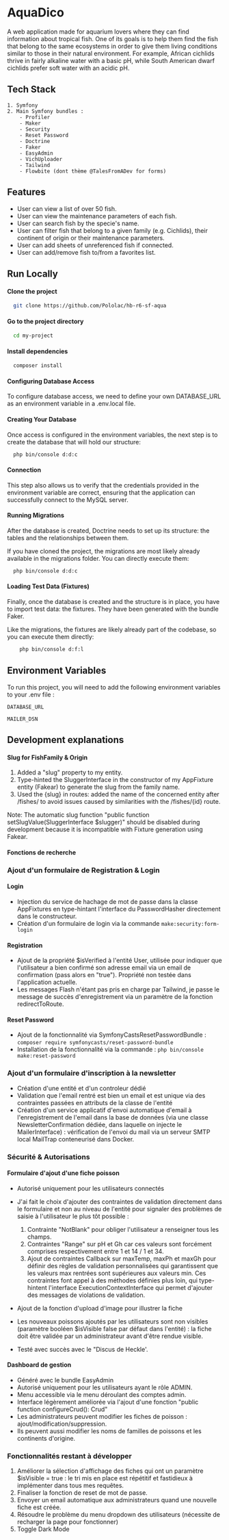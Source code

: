 
# AquaDico

A web application made for aquarium lovers where they can find information about tropical fish. One of its goals is to help them find the fish that belong to the same ecosystems in order to give them living conditions similar to those in their natural environment. For example, African cichlids thrive in fairly alkaline water with a basic pH, while South American dwarf cichlids prefer soft water with an acidic pH.







## Tech Stack

    1. Symfony
    2. Main Symfony bundles : 
        - Profiler
        - Maker
        - Security
        - Reset Password
        - Doctrine
        - Faker
        - EasyAdmin
        - VichUploader
        - Tailwind
        - Flowbite (dont thème @TalesFromADev for forms)


## Features

* User can view a list of over 50 fish.
* User can view the maintenance parameters of each fish.
* User can search fish by the specie's name.
* User can filter fish that belong to a given family (e.g. Cichlids), their continent of origin or their maintenance parameters.
* User can add sheets of unreferenced fish if connected.
* User can add/remove fish to/from a favorites list.


## Run Locally

#### Clone the project

```bash
  git clone https://github.com/Pololac/hb-r6-sf-aqua
```

#### Go to the project directory

```bash
  cd my-project
```

#### Install dependencies

```bash
  composer install
```

#### Configuring Database Access
To configure database access, we need to define your own DATABASE_URL as an environment variable in a .env.local file.

#### Creating Your Database
Once access is configured in the environment variables, the next step is to create the database that will hold our structure:

```bash
  php bin/console d:d:c
```
#### Connection
This step also allows us to verify that the credentials provided in the environment variable are correct, ensuring that the application can successfully connect to the MySQL server.

#### Running Migrations
After the database is created, Doctrine needs to set up its structure: the tables and the relationships between them. 

If you have cloned the project, the migrations are most likely already available in the migrations folder. You can directly execute them:

```bash
  php bin/console d:d:c
```

#### Loading Test Data (Fixtures)
Finally, once the database is created and the structure is in place, you have to import test data: the fixtures. They have been generated with the bundle Faker.

Like the migrations, the fixtures are likely already part of the codebase, so you can execute them directly:

```bash
    php bin/console d:f:l
```


## Environment Variables

To run this project, you will need to add the following environment variables to your .env file :

`DATABASE_URL`

`MAILER_DSN`


## Development explanations


#### Slug for FishFamily & Origin
1. Added a "slug" property to my entity.
2. Type-hinted the SluggerInterface in the constructor of my AppFixture entity (Fakear) to generate the slug from the family name.
3. Used the {slug} in routes: added the name of the concerned entity after /fishes/ to avoid issues caused by similarities with the /fishes/{id} route.

Note: The automatic slug function "public function setSlugValue(SluggerInterface $slugger)" should be disabled during development because it is incompatible with Fixture generation using Fakear.


#### Fonctions de recherche



### Ajout d'un formulaire de Registration & Login 
#### Login
* Injection du service de hachage de mot de passe dans la classe AppFixtures en type-hintant l'interface du PasswordHasher directement dans le constructeur.
* Création d'un formulaire de login via la commande `make:security:form-login`

#### Registration
* Ajout de la propriété $isVerified à l'entité User, utilisée pour indiquer que l'utilisateur a bien confirmé son adresse email via un email de confirmation (pass alors en "true"). Propriété non testée dans l'application actuelle.
* Les messages Flash n'étant pas pris en charge par Tailwind, je passe le message de succès d'enregistrement via un paramètre de la fonction redirectToRoute.

#### Reset Password
* Ajout de la fonctionnalité via SymfonyCastsResetPasswordBundle : `composer require symfonycasts/reset-password-bundle`
* Installation de la fonctionnalité via la commande : `php bin/console make:reset-password`


### Ajout d'un formulaire d'inscription à la newsletter 
* Création d'une entité et d'un controleur dédié
* Validation que l'email rentré est bien un email et est unique via des contraintes passées en attributs de la classe de l'entité
* Création d'un service applicatif d'envoi automatique d'email à l'enregistrement de l'email dans la base de données (via une classe NewsletterConfirmation dédiée, dans laquelle on injecte le MailerInterface) : vérification de l'envoi du mail via un serveur SMTP local MailTrap conteneurisé dans Docker.


### Sécurité & Autorisations
#### Formulaire d'ajout d'une fiche poisson
* Autorisé uniquement pour les utilisateurs connectés

* J'ai fait le choix d'ajouter des contraintes de validation directement dans le formulaire et non au niveau de l'entité pour signaler des problèmes de saisie à l'utilisateur le plus tôt possible :
    1. Contrainte "NotBlank" pour obliger l'utilisateur a renseigner tous les champs.
    2. Contraintes "Range" sur pH et Gh car ces valeurs sont forcément comprises respectivement entre 1 et 14 / 1 et 34.
    3. Ajout de contraintes Callback sur maxTemp, maxPh et maxGh pour définir des règles de validation personnalisées qui garantissent que les valeurs max rentrées sont supérieures aux valeurs min. Ces contraintes font appel à des méthodes définies plus loin, qui type-hintent l'interface ExecutionContextInterface qui permet d'ajouter des messages de violations de validation.

* Ajout de la fonction d'upload d'image pour illustrer la fiche

* Les nouveaux poissons ajoutés par les utilisateurs sont non visibles (paramètre booléen $isVisible false par défaut dans l'entité) : la fiche doit être validée par un administrateur avant d'être rendue visible.

* Testé avec succès avec le "Discus de Heckle'.


#### Dashboard de gestion
* Généré avec le bundle EasyAdmin
* Autorisé uniquement pour les utilisateurs ayant le rôle ADMIN.
* Menu accessible via le menu déroulant des comptes admin.
* Interface légèrement améliorée via l'ajout d'une fonction "public function configureCrud(): Crud"
* Les administrateurs peuvent modifier les fiches de poisson : ajout/modification/suppression.
* Ils peuvent aussi modifier les noms de familles de poissons et les continents d'origine.

### Fonctionnalités restant à développer
1. Améliorer la sélection d'affichage des fiches qui ont un paramètre $isVisible = true : le tri mis en place est répétitif et fastidieux à implémenter dans tous mes requêtes.
2. Finaliser la fonction de reset de mot de passe.
3. Envoyer un email automatique aux administrateurs quand une nouvelle fiche est créée.
4. Résoudre le problème du menu dropdown des utilisateurs (nécessite de recharger la page pour fonctionner)
5. Toggle Dark Mode